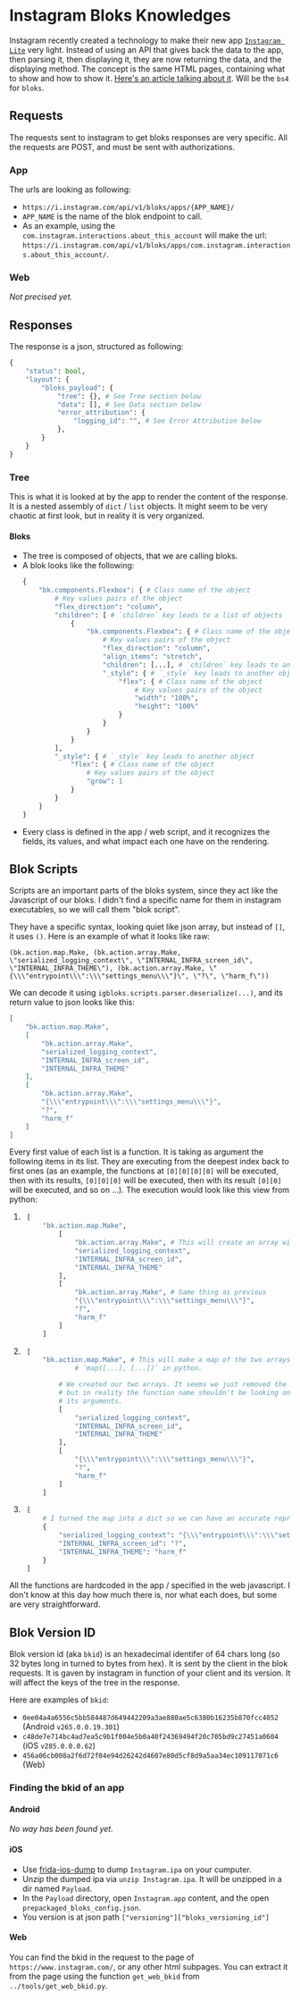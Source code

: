 # Instagram Bloks Knowledges
Instagram recently created a technology to make their new app [`Instagram Lite`](https://play.google.com/store/apps/details?id=com.instagram.lite) very light. Instead of using an API that gives back the data to the app, then parsing it, then displaying it, they are now returning the data, and the displaying method. The concept is the same HTML pages, containing what to show and how to show it. [Here's an article talking about it](https://thenewstack.io/instagram-lite-is-no-longer-a-progressive-web-app-now-a-native-app-built-with-bloks/). Will be the `bs4` for `bloks`.

## Requests
The requests sent to instagram to get bloks responses are very specific. All the requests are POST, and must be sent with authorizations.
### App
The urls are looking as following:
- `https://i.instagram.com/api/v1/bloks/apps/{APP_NAME}/`
- `APP_NAME` is the name of the blok endpoint to call.
- As an example, using the `com.instagram.interactions.about_this_account` will make the url:
    `https://i.instagram.com/api/v1/bloks/apps/com.instagram.interactions.about_this_account/`.
    
### Web
*Not precised yet.*

## Responses
The response is a json, structured as following:
```py
{
    "status": bool,
    "layout": {
        "bloks_payload": {
            "tree": {}, # See Tree section below
            "data": [], # See Data section below
            "error_attribution": {
                "logging_id": "", # See Error Attribution below
            }, 
        }
    }
}
```
### Tree
This is what it is looked at by the app to render the content of the response. It is a nested assembly of `dict` / `list` objects. It might seem to be very chaotic at first look, but in reality it is very organized.
#### Bloks
- The tree is composed of objects, that we are calling bloks.
- A blok looks like the following:
    ```py
    {
        "bk.components.Flexbox": { # Class name of the object
            # Key values pairs of the object
            "flex_direction": "column",
            "children": [ # `children` key leads to a list of objects
                {
                    "bk.components.Flexbox": { # Class name of the object
                        # Key values pairs of the object
                        "flex_direction": "column",
                        "align_items": "stretch",
                        "children": [...], # `children` key leads to another list of objects
                        "_style": { # `_style` key leads to another object
                            "flex": { # Class name of the object
                                # Key values pairs of the object
                                "width": "100%",
                                "height": "100%"
                            }
                        }
                    }
                }
            ],
            "_style": { # `_style` key leads to another object
                "flex": { # Class name of the object
                    # Key values pairs of the object
                    "grow": 1
                }
            }
        }
    }
    ```
- Every class is defined in the app / web script, and it recognizes the fields, its values, and what impact each one have on the rendering.

## Blok Scripts
Scripts are an important parts of the bloks system, since they act like the Javascript of our bloks. I didn't find a specific name for them in instagram executables, so we will call them "blok script".

They have a specific syntax, looking quiet like json array, but instead of `[]`, it uses `()`. Here is an example of what it looks like raw:
```
(bk.action.map.Make, (bk.action.array.Make, \"serialized_logging_context\", \"INTERNAL_INFRA_screen_id\", \"INTERNAL_INFRA_THEME\"), (bk.action.array.Make, \"{\\\"entrypoint\\\":\\\"settings_menu\\\"}\", \"?\", \"harm_f\"))
```
We can decode it using `igbloks.scripts.parser.deserialize(...)`, and its return value to json looks like this:
```json
[
    "bk.action.map.Make",
    [
        "bk.action.array.Make",
        "serialized_logging_context",
        "INTERNAL_INFRA_screen_id",
        "INTERNAL_INFRA_THEME"
    ],
    [
        "bk.action.array.Make",
        "{\\\"entrypoint\\\":\\\"settings_menu\\\"}",
        "?",
        "harm_f"
    ]
]
```
Every first value of each list is a function. It is taking as argument the following items in its list. They are executing from the deepest index back to first ones (as an example, the functions at `[0][0][0][0]` will be executed, then with its results, `[0][0][0]` will be executed, then with its result `[0][0]` will be executed, and so on ...). The execution would look like this view from python:
1. ```py
    [
        "bk.action.map.Make",
            [
                "bk.action.array.Make", # This will create an array with the following args
                "serialized_logging_context",
                "INTERNAL_INFRA_screen_id",
                "INTERNAL_INFRA_THEME"
            ],
            [
                "bk.action.array.Make", # Same thing as previous
                "{\\\"entrypoint\\\":\\\"settings_menu\\\"}",
                "?",
                "harm_f"
            ]
        ]
    ```
2. ```py
    [
        "bk.action.map.Make", # This will make a map of the two arrays. It is like doing
                # `map([...], [...])` in python.

            # We created our two arrays. It seems we just removed the function's name,
            # but in reality the function name shouldn't be looking on the same plan as
            # its arguments.
            [
                "serialized_logging_context",
                "INTERNAL_INFRA_screen_id",
                "INTERNAL_INFRA_THEME"
            ],
            [
                "{\\\"entrypoint\\\":\\\"settings_menu\\\"}",
                "?",
                "harm_f"
            ]
        ]
    ```
3. ```py
    [
        # I turned the map into a dict so we can have an accurate representation of it
        {
            "serialized_logging_context": "{\\\"entrypoint\\\":\\\"settings_menu\\\"}",
            "INTERNAL_INFRA_screen_id": "?",
            "INTERNAL_INFRA_THEME": "harm_f"
        }
    ]
    ```

All the functions are hardcoded in the app / specified in the web javascript. I don't know at this day how much there is, nor what each does, but some are very straightforward.

## Blok Version ID
Blok version id (aka `bkid`) is an hexadecimal identifer of 64 chars long (so 32 bytes long in turned to bytes from hex). It is sent by the client in the blok requests. It is gaven by instagram in function of your client and its version. It will affect the keys of the tree in the response.

Here are examples of `bkid`:
- `0ee04a4a6556c5bb584487d649442209a3ae880ae5c6380b16235b870fcc4052` (Android `v265.0.0.19.301`)
- `c48de7e714bc4ad7ea5c9b1f004e5b0a40f24369494f20c705bd9c27451a0604` (iOS `v285.0.0.0.62`)
- `456a06cb008a2f6d72f04e94d26242d4607e80d5cf8d9a5aa34ec109117071c6` (Web)

### Finding the bkid of an app
#### Android
*No way has been found yet.*
#### iOS
- Use [frida-ios-dump](https://github.com/AloneMonkey/frida-ios-dump) to dump `Instagram.ipa` on your cumputer.
- Unzip the dumped ipa via `unzip Instagram.ipa`. It will be unzipped in a dir named `Payload`.
- In the `Payload` directory, open `Instagram.app` content, and the open `prepackaged_bloks_config.json`.
- You version is at json path `["versioning"]["bloks_versioning_id"]`
#### Web
You can find the bkid in the request to the page of `https://www.instagram.com/`, or any other html subpages.
You can extract it from the page using the function `get_web_bkid` from `../tools/get_web_bkid.py`.
